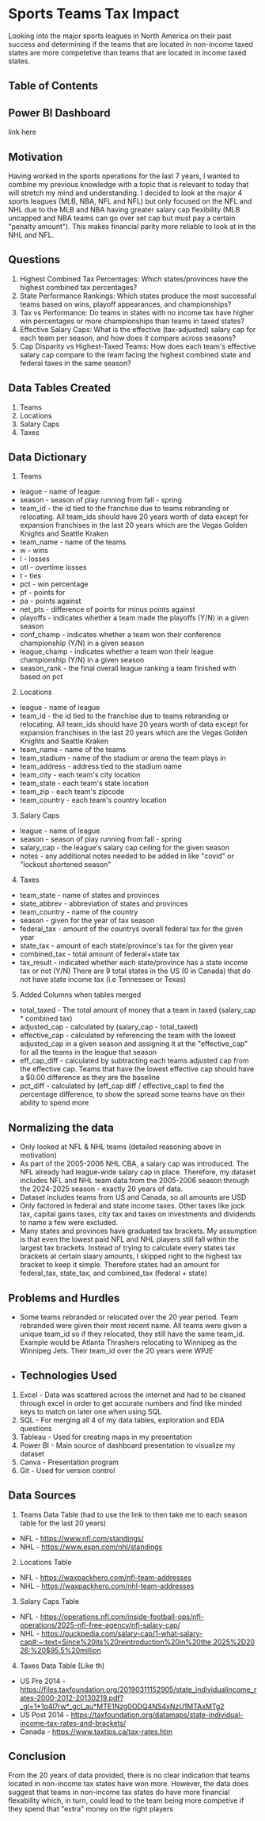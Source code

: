 # Sports Teams Tax Impact
Looking into the major sports leagues in North America on their past success and determining if the teams that are located in non-income taxed states are more competetive than teams that are located in income taxed states.

## Table of Contents








## Power BI Dashboard
link here

## Motivation
Having worked in the sports operations for the last 7 years, I wanted to combine my previous knowledge with a topic that is relevant to today that will stretch my mind and understanding. I decided to look at the major 4 sports leagues (MLB, NBA, NFL and NFL) but only focused on the NFL and NHL due to the MLB and NBA having greater salary cap flexibility (MLB uncapped and NBA teams can go over set cap but must pay a certain "penalty amount"). This makes financial parity more reliable to look at in the NHL and NFL.

## Questions
1. Highest Combined Tax Percentages: Which states/provinces have the highest combined tax percentages?
2. State Performance Rankings: Which states produce the most successful teams based on wins, playoff appearances, and championships?
3. Tax vs Performance: Do teams in states with no income tax have higher win percentages or more championships than teams in taxed states?
4. Effective Salary Caps: What is the effective (tax-adjusted) salary cap for each team per season, and how does it compare across seasons?
5. Cap Disparity vs Highest-Taxed Teams: How does each team's effective salary cap compare to the team facing the highest combined state and federal taxes in the same season?


## Data Tables Created
1. Teams
2. Locations
3. Salary Caps
4. Taxes


## Data Dictionary
1. Teams
- league - name of league
- season - season of play running from fall - spring 
- team_id - the id tied to the franchise due to teams rebranding or relocating. All team_ids should have 20 years worth of data except for expansion franchises in the last 20 years which are the Vegas Golden Knights and Seattle Kraken
- team_name - name of the teams
- w - wins
- l - losses
- otl - overtime losses
- t - ties
- pct - win percentage
- pf - points for
- pa - points against
- net_pts - difference of points for minus points against
- playoffs - indicates whether a team made the playoffs (Y/N) in a given season
- conf_champ - indicates whether a team won their conference championship (Y/N) in a given season
- league_champ - indicates whether a team won their league championship (Y/N) in a given season
- season_rank - the final overall league ranking a team finished with based on pct

2. Locations
- league - name of league
- team_id - the id tied to the franchise due to teams rebranding or relocating. All team_ids should have 20 years worth of data except for expansion franchises in the last 20 years which are the Vegas Golden Knights and Seattle Kraken
- team_name - name of the teams
- team_stadium - name of the stadium or arena the team plays in
- team_address - address tied to the stadium name
- team_city - each team's city location
- team_state - each team's state location
- team_zip - each team's zipcode
- team_country - each team's country location

3. Salary Caps
- league - name of league
- season - season of play running from fall - spring 
- salary_cap - the league's salary cap ceiling for the given season
- notes - any additional notes needed to be added in like "covid" or "lockout shortened season"

4. Taxes
- team_state - name of states and provinces
- state_abbrev - abbreviation of states and provinces
- team_country - name of the country
- season - given for the year of tax season
- federal_tax - amount of the countrys overall federal tax for the given year
- state_tax - amount of each state/province's tax for the given year
- combined_tax - total amount of federal+state tax
- tax_result - indicated whether each state/province has a state income tax or not (Y/N) There are 9 total states in the US (0 in Canada) that do not have state income tax (i.e Tennessee or Texas) 


5. Added Columns when tables merged
- total_taxed - The total amount of money that a team in taxed (salary_cap * combined tax)
- adjusted_cap - calculated by (salary_cap - total_taxed)
- effective_cap - calculated by referencing the team with the lowest adjusted_cap in a given season and assigning it at the "effective_cap" for all the teams in the league that season
- eff_cap_diff - calculated by subtracting each teams adjusted cap from the effective cap. Teams that have the lowest effective cap should have a $0.00 difference as they are the baseline
- pct_diff - calculated by (eff_cap diff / effective_cap) to find the percentage difference, to show the spread some teams have on their ability to spend more





## Normalizing the data
- Only looked at NFL & NHL teams (detailed reasoning above in motivation)
- As part of the 2005-2006 NHL CBA, a salary cap was introduced. The NFL already had league-wide salary cap in place. Therefore, my dataset includes NFL and NHL team data from the 2005-2006 season through the 2024-2025 season - exactly 20 years of data. 
- Dataset includes teams from US and Canada, so all amounts are USD
- Only factored in federal and state income taxes. Other taxes like jock tax, capital gains taxes, city tax and taxes on investments and dividends to name a few were excluded. 
- Many states and provinces have graduated tax brackets. My assumption is that even the lowest paid NFL and NHL players still fall within the largest tax brackets. Instead of trying to calculate every states tax brackets at certain slaary amounts, I skipped right to the highest tax bracket to keep it simple. Therefore states had an amount for federal_tax, state_tax, and combined_tax (federal + state) 


## Problems and Hurdles
- Some teams rebranded or relocated over the 20 year period. Team rebranded were given their most recent name. All teams were given a unique team_id so if they relocated, they still have the same team_id. Example would be Atlanta Thrashers relocating to Winnipeg as the Winnipeg Jets. Their team_id over the 20 years were WPJE

- ## Technologies Used
1. Excel - Data was scattered across the internet and had to be cleaned through excel in order to get accurate numbers and find like minded keys to match on later one when using SQL
2. SQL - For merging all 4 of my data tables, exploration and EDA questions
3. Tableau - Used for creating maps in my presentation
4. Power BI - Main source of dashboard presentation to visualize my dataset
5. Canva - Presentation program
6. Git - Used for version control

## Data Sources
1. Teams Data Table (had to use the link to then take me to each season table for the last 20 years)
- NFL - https://www.nfl.com/standings/
- NHL - https://www.espn.com/nhl/standings

2. Locations Table
- NFL - https://waxpackhero.com/nfl-team-addresses
- NHL - https://waxpackhero.com/nhl-team-addresses


3. Salary Caps Table
- NFL - https://operations.nfl.com/inside-football-ops/nfl-operations/2025-nfl-free-agency/nfl-salary-cap/
- NHL - https://puckpedia.com/salary-cap/1-what-salary-cap#:~:text=Since%20its%20reintroduction%20in%20the,2025%2D2026:%20$95.5%20million

4. Taxes Data Table (Like th)
- US Pre 2014 - https://files.taxfoundation.org/20190311152905/state_individualincome_rates-2000-2012-20130219.pdf?_gl=1*1q4l7rw*_gcl_au*MTE1Nzg0ODQ4NS4xNzU1MTAxMTg2
- US Post 2014 -  https://taxfoundation.org/datamaps/state-individual-income-tax-rates-and-brackets/
- Canada - https://www.taxtips.ca/tax-rates.htm


## Conclusion
From the 20 years of data provided, there is no clear indication that teams located in non-income tax states have won more. However, the data does suggest that teams in non-income tax states do have more financial flexability which, in turn, could lead to the team being more competive if they spend that "extra" money on the right players